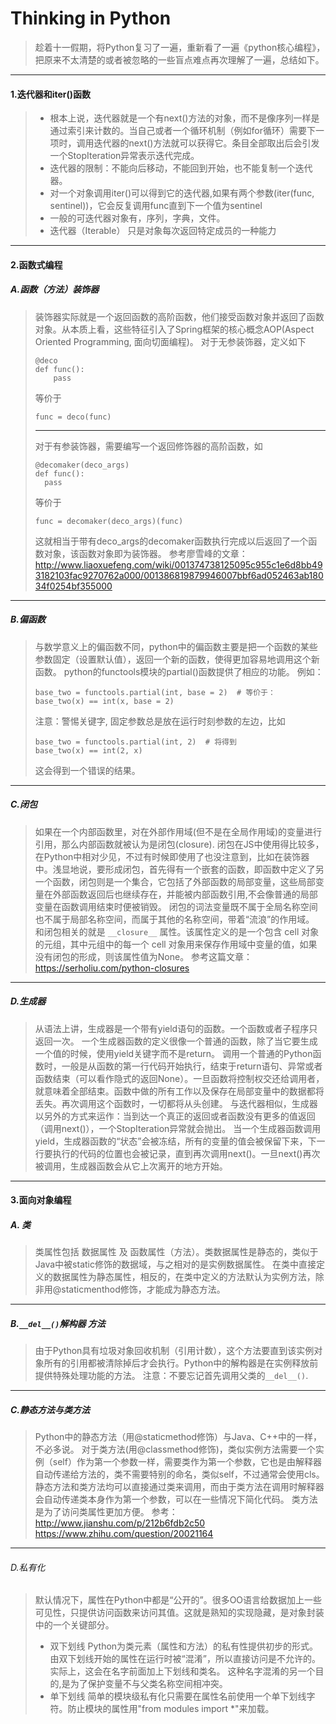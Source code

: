 # Thinking in Python

> 趁着十一假期，将Python复习了一遍，重新看了一遍《python核心编程》，把原来不太清楚的或者被忽略的一些盲点难点再次理解了一遍，总结如下。

***

#### 1.迭代器和iter()函数
> * 根本上说，迭代器就是一个有next()方法的对象，而不是像序列一样是通过索引来计数的。当自己或者一个循环机制（例如for循环）需要下一项时，调用迭代器的next()方法就可以获得它。条目全部取出后会引发一个StopIteration异常表示迭代完成。
> * 迭代器的限制：不能向后移动，不能回到开始，也不能复制一个迭代器。
> * 对一个对象调用iter()可以得到它的迭代器,如果有两个参数(iter(func, sentinel))，它会反复调用func直到下一个值为sentinel
> * 一般的可迭代器对象有，序列，字典，文件。
> * 迭代器（Iterable） 只是对象每次返回特定成员的一种能力

***

#### 2.函数式编程
##### A.函数（方法）装饰器
> 装饰器实际就是一个返回函数的高阶函数，他们接受函数对象并返回了函数对象。从本质上看，这些特征引入了Spring框架的核心概念AOP(Aspect Oriented Programming, 面向切面编程)。
> 对于无参装饰器，定义如下
> ```
> @deco
> def func():
>     pass
> ```
> 等价于
> ```
> func = deco(func)
> ```
> ----
> 对于有参装饰器，需要编写一个返回修饰器的高阶函数，如
> ```
> @decomaker(deco_args)
> def func():
> 	pass
> ```
> 等价于
> ```
> func = decomaker(deco_args)(func)
> ```
> 这就相当于带有deco_args的decomaker函数执行完成以后返回了一个函数对象，该函数对象即为装饰器。
> 参考廖雪峰的文章：http://www.liaoxuefeng.com/wiki/001374738125095c955c1e6d8bb493182103fac9270762a000/001386819879946007bbf6ad052463ab18034f0254bf355000

----

##### B.偏函数
>与数学意义上的偏函数不同，python中的偏函数主要是把一个函数的某些参数固定（设置默认值），返回一个新的函数，使得更加容易地调用这个新函数。
>python的functools模块的partial()函数提供了相应的功能。
>例如：
>```
>base_two = functools.partial(int, base = 2)  # 等价于：
>base_two(x) == int(x, base = 2)
>```
>注意：警惕关键字, 固定参数总是放在运行时刻参数的左边，比如
>```
>base_two = functools.partial(int, 2)  # 将得到
>base_two(x) == int(2, x)
>```
>这会得到一个错误的结果。

-----

##### C.闭包
> 如果在一个内部函数里，对在外部作用域(但不是在全局作用域)的变量进行引用，那么内部函数就被认为是闭包(closure).
> 闭包在JS中使用得比较多，在Python中相对少见，不过有时候即使用了也没注意到，比如在装饰器中。浅显地说，要形成闭包，首先得有一个嵌套的函数，即函数中定义了另一个函数，闭包则是一个集合，它包括了外部函数的局部变量，这些局部变量在外部函数返回后也继续存在，并能被内部函数引用,不会像普通的局部变量在函数调用结束时便被销毁。
> 闭包的词法变量既不属于全局名称空间也不属于局部名称空间，而属于其他的名称空间，带着“流浪”的作用域。
> 和闭包相关的就是 ```__closure__``` 属性。该属性定义的是一个包含 cell 对象的元组，其中元组中的每一个 cell 对象用来保存作用域中变量的值，如果没有闭包的形成，则该属性值为None。
> 参考这篇文章：https://serholiu.com/python-closures

-----

##### D.生成器
> 从语法上讲，生成器是一个带有yield语句的函数。一个函数或者子程序只返回一次。
> 一个生成器函数的定义很像一个普通的函数，除了当它要生成一个值的时候，使用yield关键字而不是return。
> 调用一个普通的Python函数时，一般是从函数的第一行代码开始执行，结束于return语句、异常或者函数结束（可以看作隐式的返回None）。一旦函数将控制权交还给调用者，就意味着全部结束。函数中做的所有工作以及保存在局部变量中的数据都将丢失。再次调用这个函数时，一切都将从头创建。
> 与迭代器相似，生成器以另外的方式来运作：当到达一个真正的返回或者函数没有更多的值返回（调用next()），一个StopIteration异常就会抛出。
> 当一个生成器函数调用yield，生成器函数的“状态”会被冻结，所有的变量的值会被保留下来，下一行要执行的代码的位置也会被记录，直到再次调用next()。一旦next()再次被调用，生成器函数会从它上次离开的地方开始。

***

#### 3.面向对象编程
##### A. 类
> 类属性包括 数据属性 及 函数属性（方法）。类数据属性是静态的，类似于Java中被static修饰的数据域，与之相对的是实例数据属性。
> 在类中直接定义的数据属性为静态属性，相反的，在类中定义的方法默认为实例方法，除非用@staticmenthod修饰，才能成为静态方法。

-----
##### B.```__del__()```解构器 方法
> 由于Python具有垃圾对象回收机制（引用计数），这个方法要直到该实例对象所有的引用都被清除掉后才会执行。Python中的解构器是在实例释放前提供特殊处理功能的方法。
> 注意：不要忘记首先调用父类的```__del__()```.

-------

##### C.静态方法与类方法
> Python中的静态方法（用@staticmethod修饰）与Java、C++中的一样，不必多说。
> 对于类方法(用@classmethod修饰)，类似实例方法需要一个实例（self）作为第一个参数一样，需要类作为第一个参数，它也是由解释器自动传递给方法的，类不需要特别的命名，类似self，不过通常会使用cls。
> 静态方法和类方法均可以直接通过类来调用，而由于类方法在调用时解释器会自动传递类本身作为第一个参数，可以在一些情况下简化代码。
> 类方法是为了访问类属性更加方便。
> 参考：
> http://www.jianshu.com/p/212b6fdb2c50
> https://www.zhihu.com/question/20021164

------

###### D.私有化
> 默认情况下，属性在Python中都是“公开的”。很多OO语言给数据加上一些可见性，只提供访问函数来访问其值。这就是熟知的实现隐藏，是对象封装中的一个关键部分。
> * 双下划线
> Python为类元素（属性和方法）的私有性提供初步的形式。由双下划线开始的属性在运行时被“混淆”，所以直接访问是不允许的。实际上，这会在名字前面加上下划线和类名。
> 这种名字混淆的另一个目的,是为了保护变量不与父类名称空间相冲突。
> * 单下划线
> 简单的模块级私有化只需要在属性名前使用一个单下划线字符。防止模块的属性用"from modules import *"来加载。